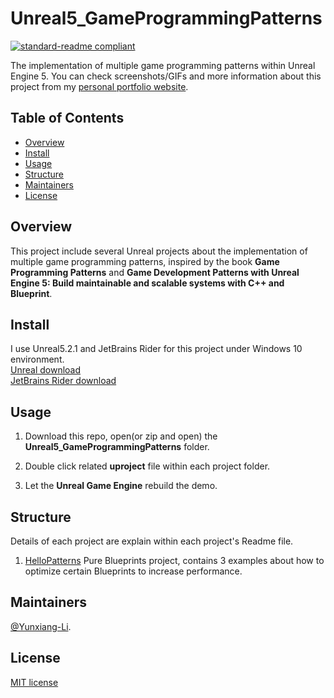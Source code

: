 # Unreal5_GameProgrammingPatterns

[![standard-readme compliant](https://img.shields.io/badge/readme%20style-standard-brightgreen.svg?style=flat-square)](https://github.com/RichardLitt/standard-readme)

The implementation of multiple game programming patterns within Unreal Engine 5.
You can check screenshots/GIFs and more information about this project from my [personal portfolio website](https://yunxiang-li.github.io./#/game-projects).

## Table of Contents

- [Overview](#Overview)
- [Install](#install)
- [Usage](#usage)
- [Structure](#Structure)
- [Maintainers](#Maintainers)
- [License](#license)

## Overview

This project include several Unreal projects about the implementation of multiple game programming patterns, inspired by the book **Game Programming Patterns** and **Game Development Patterns with Unreal Engine 5: Build maintainable and scalable systems with C++ and Blueprint**.

## Install

I use Unreal5.2.1 and JetBrains Rider for this project under Windows 10 environment.<br>
[Unreal download](https://www.unrealengine.com/en-US/download)<br>
[JetBrains Rider download](https://www.jetbrains.com/rider/download/#section=windows)<br>

## Usage

1. Download this repo, open(or zip and open) the **Unreal5_GameProgrammingPatterns** folder.

2. Double click related **uproject** file within each project folder.

3. Let the **Unreal Game Engine** rebuild the demo.

## Structure

Details of each project are explain within each project's Readme file.
1. [HelloPatterns](https://github.com/Yunxiang-Li/Unreal5_GameProgrammingPatterns/blob/main/HelloPatterns/README.md)
   Pure Blueprints project, contains 3 examples about how to optimize certain Blueprints to increase performance.
      
## Maintainers

[@Yunxiang-Li](https://github.com/Yunxiang-Li).

## License

[MIT license](https://github.com/Yunxiang-Li/Unreal5_GameProgrammingPatterns/blob/main/LICENSE)
